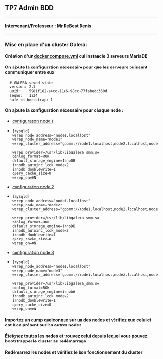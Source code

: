 ## TP7 Admin BDD
---
#### Intervenant/Professeur : Mr DeBest Denis
---
### Mise en place d'un cluster Galera:

#### Création d'un [docker.compose.yml](docker-compose.yml) qui instancie 3 serveurs MariaDB

#### On ajoute la [configuration](config/grastate.dat) nécessaire pour que les serveurs puissent communiquer entre eux
      # GALERA saved state
      version: 2.1
      uuid:    5981f182-a4cc-11e6-98cc-77fabedd360d
      seqno:   1234
      safe_to_bootstrap: 1

#### On ajoute la configuration nécessaire pour chaque node :
- [configuration node 1](config/node.1.cnf)
- 
      [mysqld]
      wsrep_node_address="node1.localhost"
      wsrep_node_name="node1"
      wsrep_cluster_address="gcomm://node1.localhost,node2.localhost,node3.localhost"

      wsrep_provider=/usr/lib/libgalera_smm.so
      binlog_format=ROW
      default_storage_engine=InnoDB
      innodb_autoinc_lock_mode=2
      innodb_doublewrite=1
      query_cache_size=0
      wsrep_on=ON
- [configuration node 2](config/node.2.cnf)
-
      [mysqld]
      wsrep_node_address="node1.localhost"
      wsrep_node_name="node2"
      wsrep_cluster_address="gcomm://node1.localhost,node2.localhost,node3.localhost"

      wsrep_provider=/usr/lib/libgalera_smm.so
      binlog_format=ROW
      default_storage_engine=InnoDB
      innodb_autoinc_lock_mode=2
      innodb_doublewrite=1
      query_cache_size=0
      wsrep_on=ON
- [configuration node 3](config/node.3.cnf)
-
      [mysqld]
      wsrep_node_address="node1.localhost"
      wsrep_node_name="node3"
      wsrep_cluster_address="gcomm://node1.localhost,node2.localhost,node3.localhost"

      wsrep_provider=/usr/lib/libgalera_smm.so
      binlog_format=ROW
      default_storage_engine=InnoDB
      innodb_autoinc_lock_mode=2
      innodb_doublewrite=1
      query_cache_size=0
      wsrep_on=ON

#### Importez un dump quelconque sur un des nodes et vérifiez que celui ci est bien présent sur les autres nodes

#### Éteignez toutes les nodes et trouvez celui depuis lequel vous pouvez bootstrapper le cluster au redémarrage

#### Redémarrez les nodes et vérifiez le bon fonctionnement du cluster